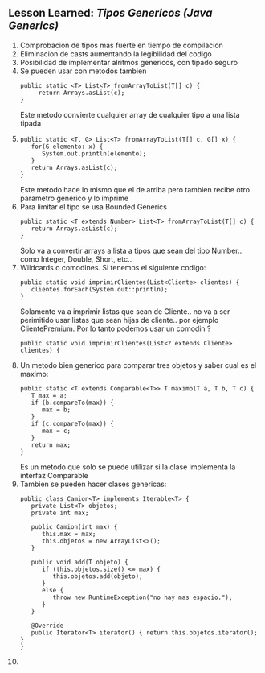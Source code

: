 ## Lesson Learned: *Tipos Genericos (Java Generics)*
1. Comprobacion de tipos mas fuerte en tiempo de compilacion
2. Eliminacion de casts aumentando la legibilidad del codigo
3. Posibilidad de implementar alritmos genericos, con tipado seguro
4. Se pueden usar con metodos tambien
   ```
   public static <T> List<T> fromArrayToList(T[] c) {
        return Arrays.asList(c);
   }
   ```
    Este metodo convierte cualquier array de cualquier tipo a una lista tipada
5. ```
   public static <T, G> List<T> fromArrayToList(T[] c, G[] x) {
      for(G elemento: x) {
         System.out.println(elemento);
      }
      return Arrays.asList(c);
   }
   ```
   Este metodo hace lo mismo que el de arriba pero tambien recibe otro parametro generico y lo imprime
6. Para limitar el tipo se usa Bounded Generics
   ```
   public static <T extends Number> List<T> fromArrayToList(T[] c) {
      return Arrays.asList(c);
   }
   ```
   Solo va a convertir arrays a lista a tipos que sean del tipo Number.. como Integer, Double, Short, etc..
7. Wildcards o comodines. Si tenemos el siguiente codigo:
   ```
   public static void imprimirClientes(List<Cliente> clientes) {
      clientes.forEach(System.out::println);
   }
   ```
   Solamente va a imprimir listas que sean de Cliente.. no va a ser perimitido usar listas que sean hijas de cliente.. por ejemplo ClientePremium. Por lo tanto podemos usar un comodin ?
   ```
   public static void imprimirClientes(List<? extends Cliente> clientes) {
   ```
8. Un metodo bien generico para comparar tres objetos y saber cual es el maximo:
   ```
   public static <T extends Comparable<T>> T maximo(T a, T b, T c) {
      T max = a;
      if (b.compareTo(max)) {
         max = b;
      }
      if (c.compareTo(max)) {
         max = c;
      }
      return max;
   }
   ```
   Es un metodo que solo se puede utilizar si la clase implementa la interfaz Comparable
9. Tambien se pueden hacer clases genericas:
   ```
   public class Camion<T> implements Iterable<T> {
      private List<T> objetos;
      private int max;
      
      public Camion(int max) {
         this.max = max;
         this.objetos = new ArrayList<>();
      }
      
      public void add(T objeto) {
         if (this.objetos.size() <= max) {
            this.objetos.add(objeto);
         }
         else {
            throw new RuntimeException("no hay mas espacio.");
         }
      }
      
      @Override
      public Iterator<T> iterator() { return this.objetos.iterator(); }
   }
   ```
10. 
   



